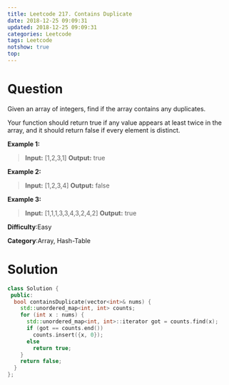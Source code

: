 ```yaml
---
title: Leetcode 217. Contains Duplicate
date: 2018-12-25 09:09:31
updated: 2018-12-25 09:09:31
categories: Leetcode
tags: Leetcode
notshow: true
top:
---
```


# Question

Given an array of integers, find if the array contains any duplicates.

Your function should return true if any value appears at least twice in the array, and it should return false if every element is distinct.

**Example 1:**

> **Input:** [1,2,3,1]
> **Output:** true

**Example 2:**

> **Input:** [1,2,3,4]
> **Output:** false

**Example 3:**

> **Input:** [1,1,1,3,3,4,3,2,4,2]
> **Output:** true

**Difficulty**:Easy

**Category**:Array, Hash-Table

<!-- more -->

# Solution

```cpp
class Solution {
 public:
  bool containsDuplicate(vector<int>& nums) {
    std::unordered_map<int, int> counts;
    for (int x : nums) {
      std::unordered_map<int, int>::iterator got = counts.find(x);
      if (got == counts.end())
        counts.insert({x, 0});
      else
        return true;
    }
    return false;
  }
};
```